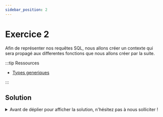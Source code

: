 ```yaml
---
sidebar_position: 2
---
```


# Exercice 2

Afin de représenter nos requêtes SQL, nous allons créer un contexte qui sera propagé aux differentes fonctions que nous allons créer par la suite.

:::tip Ressources

- [Types generiques](../typescript/generic.md)

:::

## Solution

<details>
  <summary>Avant de déplier pour afficher la solution, n'hésitez pas à nous solliciter ! </summary>

    ```ts
    export const buildContext = <DB>() => {
      return {
        _db: undefined as any as DB,
      };
    };
    ```

</details>
